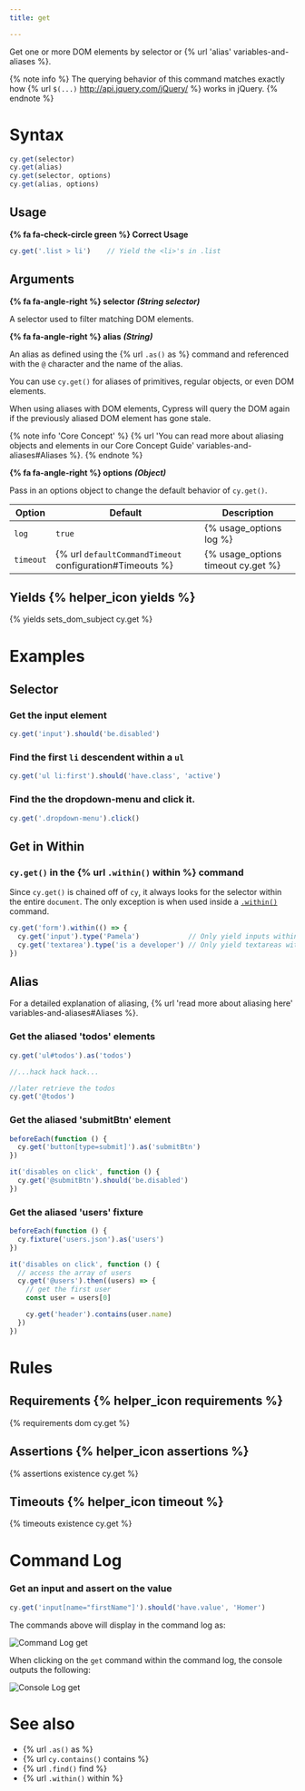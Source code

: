 ```yaml
---
title: get

---
```


Get one or more DOM elements by selector or {% url 'alias' variables-and-aliases %}.

{% note info %}
The querying behavior of this command matches exactly how {% url `$(...)` http://api.jquery.com/jQuery/ %} works in jQuery.
{% endnote %}

# Syntax

```javascript
cy.get(selector)
cy.get(alias)
cy.get(selector, options)
cy.get(alias, options)
```

## Usage

**{% fa fa-check-circle green %} Correct Usage**

```javascript
cy.get('.list > li')    // Yield the <li>'s in .list
```

## Arguments

**{% fa fa-angle-right %} selector** ***(String selector)***

A selector used to filter matching DOM elements.

**{% fa fa-angle-right %} alias** ***(String)***

An alias as defined using the {% url `.as()` as %} command and referenced with the `@` character and the name of the alias.

You can use `cy.get()` for aliases of primitives, regular objects, or even DOM elements.

When using aliases with DOM elements, Cypress will query the DOM again if the previously aliased DOM element has gone stale.

{% note info 'Core Concept' %}
{% url 'You can read more about aliasing objects and elements in our Core Concept Guide' variables-and-aliases#Aliases %}.
{% endnote %}

**{% fa fa-angle-right %} options** ***(Object)***

Pass in an options object to change the default behavior of `cy.get()`.

Option | Default | Description
--- | --- | ---
`log` | `true` | {% usage_options log %}
`timeout` | {% url `defaultCommandTimeout` configuration#Timeouts %} | {% usage_options timeout cy.get %}

## Yields {% helper_icon yields %}

{% yields sets_dom_subject cy.get %}

# Examples

## Selector

### Get the input element

```javascript
cy.get('input').should('be.disabled')
```

### Find the first `li` descendent within a `ul`

```javascript
cy.get('ul li:first').should('have.class', 'active')
```

### Find the the dropdown-menu and click it.

```javascript
cy.get('.dropdown-menu').click()
```

## Get in Within

### `cy.get()` in the {% url `.within()` within %} command

Since `cy.get()` is chained off of `cy`, it always looks for the selector within the entire `document`. The only exception is when used inside a [`.within()`]() command.

```javascript
cy.get('form').within(() => {
  cy.get('input').type('Pamela')            // Only yield inputs within form
  cy.get('textarea').type('is a developer') // Only yield textareas within form
})
```

## Alias

For a detailed explanation of aliasing, {% url 'read more about aliasing here' variables-and-aliases#Aliases %}.

### Get the aliased 'todos' elements

```javascript
cy.get('ul#todos').as('todos')

//...hack hack hack...

//later retrieve the todos
cy.get('@todos')
```

### Get the aliased 'submitBtn' element

```javascript
beforeEach(function () {
  cy.get('button[type=submit]').as('submitBtn')
})

it('disables on click', function () {
  cy.get('@submitBtn').should('be.disabled')
})
```

### Get the aliased 'users' fixture

```javascript
beforeEach(function () {
  cy.fixture('users.json').as('users')
})

it('disables on click', function () {
  // access the array of users
  cy.get('@users').then((users) => {
    // get the first user
    const user = users[0]

    cy.get('header').contains(user.name)
  })
})
```

# Rules

## Requirements {% helper_icon requirements %}

{% requirements dom cy.get %}

## Assertions {% helper_icon assertions %}

{% assertions existence cy.get %}

## Timeouts {% helper_icon timeout %}

{% timeouts existence cy.get %}

# Command Log

### Get an input and assert on the value

```javascript
cy.get('input[name="firstName"]').should('have.value', 'Homer')
```

The commands above will display in the command log as:

![Command Log get](/img/api/get/get-element-and-make-an-assertion.png)

When clicking on the `get` command within the command log, the console outputs the following:

![Console Log get](/img/api/get/console-log-get-command-and-elements-found.png)

# See also

- {% url `.as()` as %}
- {% url `cy.contains()` contains %}
- {% url `.find()` find %}
- {% url `.within()` within %}
